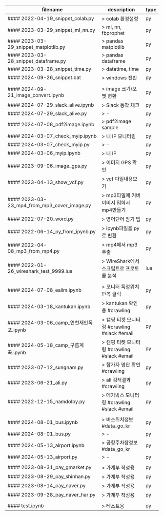 
|filename|description|type|
|------|---|---|
|#### 2022-04-19_snippet_colab.py|> colab 환경설정|py|
|#### 2023-03-29_snippet_ml_nn.py|> ml, nn, fbprophet|py|
|#### 2023-03-29_snippet_matplotlib.py|> pandas matplotlib|py|
|#### 2023-03-28_snippet_dataframe.py|> pandas dataframe|py|
|#### 2023-03-28_snippet_time.py|> datatime, time|py|
|#### 2024-09-26_snippet.bat|> windows 전반|py|
||||
|#### 2024-09-21_image_convert.ipynb|> image 크기/포멧 변환|py|
|#### 2024-07-29_slack_alive.ipynb|> Slack 동작 체크|py|
|#### 2024-07-29_slack_alive.py|> -|py|
|#### 2024-07-08_pdf2image.ipynb|> pdf2image sample|py|
|#### 2024-03-07_check_myip.ipynb|> 내 IP 모니터링|py|
|#### 2024-03-07_check_myip.py|> -|py|
|#### 2024-03-06_myip.ipynb|> 내 IP|py|
|#### 2023-09-06_image_gps.py|> 이미지 GPS 확인|py|
|#### 2023-04-13_show_vcf.py|> vcf 파일내용보기|py|
|#### 2023-03-23_mp4_from_mp3_cover_image.py|> mp3파일에 커버이미지 입혀서 mp4만들기|py|
|#### 2022-07-20_word.py|> 영어단어 암기 앱|py|
|#### 2022-06-14_py_from_ipynb.py|> ipynb파일을 py로 변환|py|
|#### 2022-04-08_mp3_from_mp4.py|> mp4에서 mp3추출|py|
|#### 2022-01-26_wireshark_test_9999.lua|> WireShark에서 스크립트로 프로토콜 분석|lua|
||||
|#### 2024-07-08_ealim.ipynb|> 모니터 특정위치 반복 클릭|py|
|#### 2024-03-18_kantukan.ipynb|> kantukan 확인용 #crawling|py|
|#### 2024-03-06_camp_연천재인폭포.ipynb|> 캠핑 티켓 모니터링 #crawling #slack #email|py|
|#### 2024-05-18_camp_구름계곡.ipynb|> 캠핑 티켓 모니터링 #crawling #slack #email|py|
|#### 2023-07-12_sungnam.py|> 참가자 명단 확인 #crawling|py|
|#### 2023-06-21_ali.py|> ali 검색결과 #crawling|py|
|#### 2022-12-15_namdolby.py|> 메가박스 모니터링 #crawling #slack #email|py|
||||
|#### 2024-08-01_bus.ipynb|> 버스위치정보 #data_go_kr|py|
|#### 2024-08-01_bus.py|> -|py|
|#### 2024-05-13_airport.ipynb|> 공항주차장정보 #data_go_kr|py|
|#### 2024-05-13_airport.py|> -|py|
||||
|#### 2023-08-31_pay_gmarket.py|> 가계부 작성용|py|
|#### 2023-08-29_pay_shinhan.py|> 가계부 작성용|py|
|#### 2023-08-14_pay_naver.py|> 가계부 작성용|py|
|#### 2023-09-28_pay_naver_har.py|> 가계부 작성용|py|
||||
|#### test.ipynb|> 테스트용|py|
